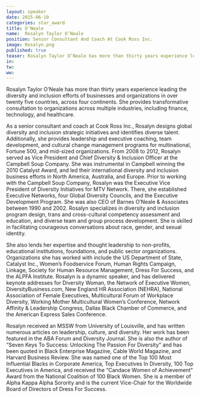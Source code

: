 ```yaml
---
layout: speaker
date: 2015-06-10
categories: star_award
title: O'Neale
name:  Rosalyn Taylor O’Neale 
position: Senior Consultant And Coach At Cook Ross Inc.
image: Rosalyn.png
published: true
teaser: Rosalyn Taylor O’Neale has more than thirty years experience leading the diversity and inclusion efforts of businesses and organizations in over twenty five countries, across four continents.
in:
tw: 
ww:
---
```


Rosalyn Taylor O’Neale has more than thirty years experience leading the diversity and inclusion efforts of businesses and organizations in over twenty five countries, across four continents. She provides transformative consultation to organizations across multiple industries, including finance, technology, and healthcare.

As a senior consultant and coach at Cook Ross Inc., Rosalyn designs global diversity and inclusion strategic initiatives and identifies diverse talent. Additionally, she provides leadership and executive coaching, team development, and cultural change management programs for multinational, Fortune 500, and mid-sized organizations.
From 2008 to 2012, Rosalyn served as Vice President and Chief Diversity & Inclusion Officer at the Campbell Soup Company. She was instrumental in Campbell winning the 2010 Catalyst Award, and led their international diversity and inclusion business efforts in North America, Australia, and Europe. 
Prior to working with the Campbell Soup Company, Rosalyn was the Executive Vice President of Diversity Initiatives for MTV Network. There, she established Executive Networks, four Global Diversity Councils, and the Executive Development Program. She was also CEO of Barnes O’Neale & Associates between 1990 and 2002. 
Rosalyn specializes in diversity and inclusion program design, trans and cross-cultural competency assessment and education, and diverse team and group process development. She is skilled in facilitating courageous conversations about race, gender, and sexual identity. 

She also lends her expertise and thought leadership to non-profits, educational institutions, foundations, and public sector organizations. Organizations she has worked with include the US Department of State, Catalyst Inc., Women’s Foodservice Forum, Human Rights Campaign, Linkage, Society for Human Resource Management, Dress For Success, and the ALPFA Institute.
Rosalyn is a dynamic speaker, and has delivered keynote addresses for Diversity Woman, the Network of Executive Women, DiversityBusiness.com, New England HR Association (NEHRA), National Association of Female Executives, Multicultural Forum of Workplace Diversity, Working Mother Multicultural Women’s Conference, Network Affinity & Leadership Congress, Dallas Black Chamber of Commerce, and the American Express Sales Conference.

Rosalyn received an MSSW from University of Louisville, and has written numerous articles on leadership, culture, and diversity. Her work has been featured in the ABA Forum and Diversity Journal. She is also the author of “Seven Keys To Success: Unlocking The Passion For Diversity” and has been quoted in Black Enterprise Magazine, Cable World Magazine, and Harvard Business Review.
She was named one of the Top 100 Most Influential Blacks in Corporate America, Top Executives In Diversity, 100 Top Executives in America, and received the “Candace Women of Achievement” Award from the National Coalition of 100 Black Women. She is a member of Alpha Kappa Alpha Sorority and is the current Vice-Chair for the Worldwide Board of Directors of Dress For Success.
